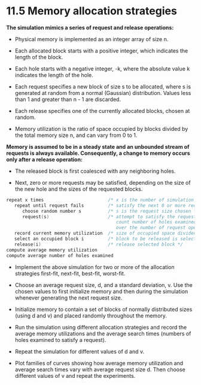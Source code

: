 # 11.5 Memory allocation strategies

**The simulation mimics a series of request and release operations:**

* Physical memory is implemented as an integer array of size n.

* Each allocated block starts with a positive integer, which indicates the length of the block.

* Each hole starts with a negative integer, -k, where the absolute value k indicates the length of the hole.

* Each request specifies a new block of size s to be allocated, where s is generated at random from a normal (Gaussian) distribution. Values less than 1 and greater than n - 1 are discarded.

* Each release specifies one of the currently allocated blocks, chosen at random.

* Memory utilization is the ratio of space occupied by blocks divided by the total memory size n, and can vary from 0 to 1.

**Memory is assumed to be in a steady state and an unbounded stream of requests is always available. Consequently, a change to memory occurs only after a release operation:**

* The released block is first coalesced with any neighboring holes.

* Next, zero or more requests may be satisfied, depending on the size of the new hole and the sizes of the requested blocks.

```c
repeat x times                        /* x is the number of simulation steps  */
   repeat until request fails         /* satisfy the next 0 or more requests */
      choose random number s          /* s is the request size chosen from a normal distribution */
      request(s)                      /* attempt to satisfy the request using chosen method;
                                         count number of holes examined and average the count
                                         over the number of request operations */
   record current memory utilization  /* size of occupied space divided by n */
   select an occupied block i         /* block to be released is selected at random */
   release(i)                         /* release selected block */
compute average memory utilization
compute average number of holes examined
```

* Implement the above simulation for two or more of the allocation strategies first-fit, next-fit, best-fit, worst-fit.

* Choose an average request size, d, and a standard deviation, v. Use the chosen values to first initialize memory and then during the simulation whenever generating the next request size.

* Initialize memory to contain a set of blocks of normally distributed sizes (using d and v) and placed randomly throughout the memory.

* Run the simulation using different allocation strategies and record the average memory utilizations and the average search times (numbers of holes examined to satisfy a request).

* Repeat the simulation for different values of d and v.

* Plot families of curves showing how average memory utilization and average search times vary with average request size d. Then choose different values of v and repeat the experiments.
